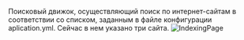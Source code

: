 Поисковый движок, осуществляющий поиск по интернет-сайтам в соответствии со списком, заданным в файле конфигурации aplication.yml.
Сейчас в нем указано три сайта.
![IndexingPage](https://user-images.githubusercontent.com/122222024/211211135-960bca9b-03ac-4314-ad99-938928d5e19e.png)
